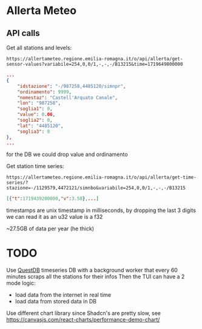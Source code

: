 # Allerta Meteo

## API calls

Get all stations and levels:

`https://allertameteo.regione.emilia-romagna.it/o/api/allerta/get-sensor-values?variabile=254,0,0/1,-,-,-/B13215&time=1719649800000`

```json
...
{
    "idstazione": "-/987258,4485120/simnpr",
    "ordinamento": 9999,
    "nomestaz": "Castell'Arquato Canale",
    "lon": "987258",
    "soglia1": 0,
    "value": 0.06,
    "soglia2": 0,
    "lat": "4485120",
    "soglia3": 0
},
...
```
for the DB we could drop value and ordinamento

Get station time series:

`https://allertameteo.regione.emilia-romagna.it/o/api/allerta/get-time-series/?stazione=-/1129579,4472121/simnbo&variabile=254,0,0/1,-,-,-/B13215`

```json
[{"t":1719439200000,"v":3.58},...]
```

timestamps are unix timestamp in milliseconds, by dropping the last 3 digits we can read it as an u32
value is a f32

~27.5GB of data per year (he thick)


# TODO

Use [QuestDB](https://questdb.io/download/) timeseries DB with a background worker that every 60 minutes scraps all the stations for their infos
Then the TUI can have a 2 mode logic:

- load data from the internet in real time
- load data from stored data in DB

Use different chart library since Shadcn's are pretty slow,
see https://canvasjs.com/react-charts/performance-demo-chart/
